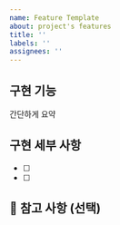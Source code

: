 ```yaml
---
name: Feature Template
about: project's features
title: ''
labels: ''
assignees: ''
---
```


## 구현 기능

간단하게 요약

## 구현 세부 사항

- [ ]
- [ ]

## 🔆 참고 사항 (선택)
